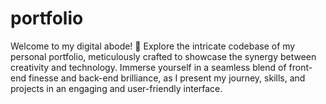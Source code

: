 # portfolio
Welcome to my digital abode! 🚀 Explore the intricate codebase of my personal portfolio, meticulously crafted to showcase the synergy between creativity and technology. Immerse yourself in a seamless blend of front-end finesse and back-end brilliance, as I present my journey, skills, and projects in an engaging and user-friendly interface.
